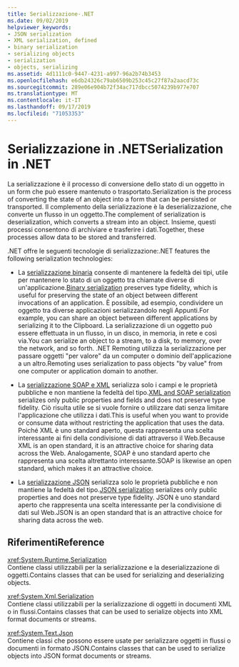 ```yaml
---
title: Serializzazione-.NET
ms.date: 09/02/2019
helpviewer_keywords:
- JSON serialization
- XML serialization, defined
- binary serialization
- serializing objects
- serialization
- objects, serializing
ms.assetid: 4d1111c0-9447-4231-a997-96a2b74b3453
ms.openlocfilehash: e6db24326c79ab6509b253c45c27f87a2aacd73c
ms.sourcegitcommit: 289e06e904b72f34ac717dbcc5074239b977e707
ms.translationtype: MT
ms.contentlocale: it-IT
ms.lasthandoff: 09/17/2019
ms.locfileid: "71053353"
---
```

# <a name="serialization-in-net"></a><span data-ttu-id="ef31b-102">Serializzazione in .NET</span><span class="sxs-lookup"><span data-stu-id="ef31b-102">Serialization in .NET</span></span>

<span data-ttu-id="ef31b-103">La serializzazione è il processo di conversione dello stato di un oggetto in un form che può essere mantenuto o trasportato.</span><span class="sxs-lookup"><span data-stu-id="ef31b-103">Serialization is the process of converting the state of an object into a form that can be persisted or transported.</span></span> <span data-ttu-id="ef31b-104">Il complemento della serializzazione è la deserializzazione, che converte un flusso in un oggetto.</span><span class="sxs-lookup"><span data-stu-id="ef31b-104">The complement of serialization is deserialization, which converts a stream into an object.</span></span> <span data-ttu-id="ef31b-105">Insieme, questi processi consentono di archiviare e trasferire i dati.</span><span class="sxs-lookup"><span data-stu-id="ef31b-105">Together, these processes allow data to be stored and transferred.</span></span>  
  
<span data-ttu-id="ef31b-106">.NET offre le seguenti tecnologie di serializzazione:</span><span class="sxs-lookup"><span data-stu-id="ef31b-106">.NET features the following serialization technologies:</span></span>  
  
- <span data-ttu-id="ef31b-107">La [serializzazione binaria](binary-serialization.md) consente di mantenere la fedeltà dei tipi, utile per mantenere lo stato di un oggetto tra chiamate diverse di un'applicazione.</span><span class="sxs-lookup"><span data-stu-id="ef31b-107">[Binary serialization](binary-serialization.md) preserves type fidelity, which is useful for preserving the state of an object between different invocations of an application.</span></span> <span data-ttu-id="ef31b-108">È possibile, ad esempio, condividere un oggetto tra diverse applicazioni serializzandolo negli Appunti.</span><span class="sxs-lookup"><span data-stu-id="ef31b-108">For example, you can share an object between different applications by serializing it to the Clipboard.</span></span> <span data-ttu-id="ef31b-109">La serializzazione di un oggetto può essere effettuata in un flusso, in un disco, in memoria, in rete e così via.</span><span class="sxs-lookup"><span data-stu-id="ef31b-109">You can serialize an object to a stream, to a disk, to memory, over the network, and so forth.</span></span> <span data-ttu-id="ef31b-110">.NET Remoting utilizza la serializzazione per passare oggetti "per valore" da un computer o dominio dell'applicazione a un altro.</span><span class="sxs-lookup"><span data-stu-id="ef31b-110">Remoting uses serialization to pass objects "by value" from one computer or application domain to another.</span></span>  
  
- <span data-ttu-id="ef31b-111">La [serializzazione SOAP e XML](xml-and-soap-serialization.md) serializza solo i campi e le proprietà pubbliche e non mantiene la fedeltà del tipo.</span><span class="sxs-lookup"><span data-stu-id="ef31b-111">[XML and SOAP serialization](xml-and-soap-serialization.md) serializes only public properties and fields and does not preserve type fidelity.</span></span> <span data-ttu-id="ef31b-112">Ciò risulta utile se si vuole fornire o utilizzare dati senza limitare l'applicazione che utilizza i dati.</span><span class="sxs-lookup"><span data-stu-id="ef31b-112">This is useful when you want to provide or consume data without restricting the application that uses the data.</span></span> <span data-ttu-id="ef31b-113">Poiché XML è uno standard aperto, questa rappresenta una scelta interessante ai fini della condivisione di dati attraverso il Web.</span><span class="sxs-lookup"><span data-stu-id="ef31b-113">Because XML is an open standard, it is an attractive choice for sharing data across the Web.</span></span> <span data-ttu-id="ef31b-114">Analogamente, SOAP è uno standard aperto che rappresenta una scelta altrettanto interessante.</span><span class="sxs-lookup"><span data-stu-id="ef31b-114">SOAP is likewise an open standard, which makes it an attractive choice.</span></span>  
  
- <span data-ttu-id="ef31b-115">La [serializzazione JSON](system-text-json-overview.md) serializza solo le proprietà pubbliche e non mantiene la fedeltà del tipo.</span><span class="sxs-lookup"><span data-stu-id="ef31b-115">[JSON serialization](system-text-json-overview.md) serializes only public properties and does not preserve type fidelity.</span></span> <span data-ttu-id="ef31b-116">JSON è uno standard aperto che rappresenta una scelta interessante per la condivisione di dati sul Web.</span><span class="sxs-lookup"><span data-stu-id="ef31b-116">JSON is an open standard that is an attractive choice for sharing data across the web.</span></span>

## <a name="reference"></a><span data-ttu-id="ef31b-117">Riferimenti</span><span class="sxs-lookup"><span data-stu-id="ef31b-117">Reference</span></span>

<xref:System.Runtime.Serialization>  
<span data-ttu-id="ef31b-118">Contiene classi utilizzabili per la serializzazione e la deserializzazione di oggetti.</span><span class="sxs-lookup"><span data-stu-id="ef31b-118">Contains classes that can be used for serializing and deserializing objects.</span></span>
  
<xref:System.Xml.Serialization>  
<span data-ttu-id="ef31b-119">Contiene classi utilizzabili per la serializzazione di oggetti in documenti XML o in flussi.</span><span class="sxs-lookup"><span data-stu-id="ef31b-119">Contains classes that can be used to serialize objects into XML format documents or streams.</span></span>

<xref:System.Text.Json>  
<span data-ttu-id="ef31b-120">Contiene classi che possono essere usate per serializzare oggetti in flussi o documenti in formato JSON.</span><span class="sxs-lookup"><span data-stu-id="ef31b-120">Contains classes that can be used to serialize objects into JSON format documents or streams.</span></span>
